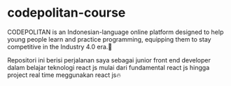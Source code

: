 # codepolitan-course
CODEPOLITAN is an Indonesian-language online platform designed to help young people learn and practice programming, equipping them to stay competitive in the Industry 4.0 era.🚀

Repositori ini berisi perjalanan saya sebagai junior front end developer dalam belajar teknologi react js mulai dari fundamental react js hingga project real time meggunakan react js🔥
